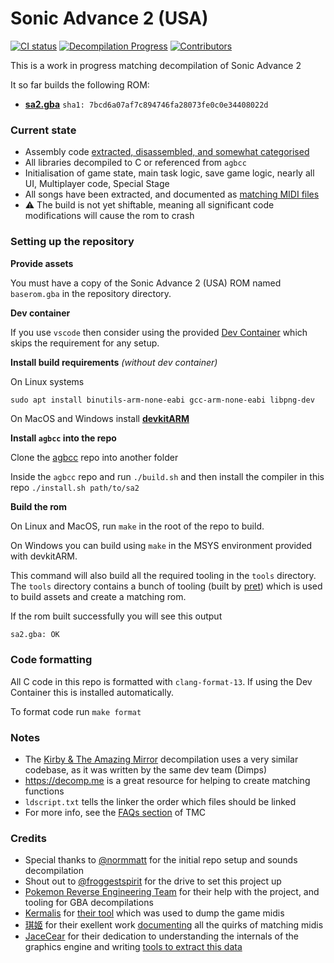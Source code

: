 # Sonic Advance 2 (USA)
[![CI status][ci-badge]][ci-status-link] [![Decompilation Progress][progress-badge]][progress-link] [![Contributors][contributors-badge]][contributors-link]

[ci-status-link]: https://github.com/freshollie/sa2/actions/workflows/build.yml
[ci-badge]: https://github.com/freshollie/sa2/actions/workflows/build.yml/badge.svg

[progress-link]: https://github.com/freshollie/sa2
[progress-badge]: https://img.shields.io/endpoint?url=https://freshollie.github.io/sa2/reports/progress-sa2-shield.json

[contributors-link]: https://github.com/freshollie/sa2/graphs/contributors
[contributors-badge]: https://img.shields.io/github/contributors/freshollie/sa2

This is a work in progress matching decompilation of Sonic Advance 2

It so far builds the following ROM:
* [**sa2.gba**](https://datomatic.no-intro.org/index.php?page=show_record&s=23&n=0890) `sha1: 7bcd6a07af7c894746fa28073fe0c0e34408022d`

### Current state

- Assembly code [extracted, disassembled, and somewhat categorised](./asm/)
- All libraries decompiled to C or referenced from `agbcc`
- Initialisation of game state, main task logic, save game logic, nearly all UI, Multiplayer code, Special Stage
- All songs have been extracted, and documented as [matching MIDI files](./sound/songs/midi)
- :warning: The build is not yet shiftable, meaning all significant code modifications will cause the rom to crash

### Setting up the repository

**Provide assets**

You must have a copy of the Sonic Advance 2 (USA) ROM named `baserom.gba` in the repository directory.


**Dev container**

If you use `vscode` then consider using the provided [Dev Container](https://code.visualstudio.com/docs/remote/containers) which skips the requirement for any setup.


**Install build requirements** *(without dev container)*
 
On Linux systems
```
sudo apt install binutils-arm-none-eabi gcc-arm-none-eabi libpng-dev
```

On MacOS and Windows install [**devkitARM**](http://devkitpro.org/wiki/Getting_Started/devkitARM)

**Install `agbcc` into the repo**

Clone the [agbcc](https://github.com/pret/agbcc) repo into another folder

Inside the `agbcc` repo and run `./build.sh` and then install the compiler in this repo `./install.sh path/to/sa2`

**Build the rom**

On Linux and MacOS, run `make` in the root of the repo to build.

On Windows you can build using `make` in the MSYS environment provided with devkitARM.

This command will also build all the required tooling in the `tools` directory. 
The `tools` directory contains a bunch of tooling (built by [pret](https://github.com/pret)) which is used to build assets and create a matching rom.

If the rom built successfully you will see this output

```bash
sa2.gba: OK
```

### Code formatting

All C code in this repo is formatted with `clang-format-13`. If using the Dev Container this is installed automatically.

To format code run `make format`

### Notes

- The [Kirby & The Amazing Mirror](https://github.com/jiangzhengwenjz/katam/) decompilation uses a very similar codebase, as it was written by the same dev team (Dimps)
- https://decomp.me is a great resource for helping to create matching functions
- `ldscript.txt` tells the linker the order which files should be linked
- For more info, see the [FAQs section](https://zelda64.dev/games/tmc) of TMC

### Credits

- Special thanks to [@normmatt](https://github.com/normmatt) for the initial repo setup and sounds decompilation
- Shout out to [@froggestspirit](https://github.com/froggestspirit) for the drive to set this project up
- [Pokemon Reverse Engineering Team](https://github.com/pret) for their help with the project, and tooling for GBA decompilations
- [Kermalis](https://github.com/Kermalis) for [their tool](https://github.com/Kermalis/VGMusicStudio) which was used to dump the game midis
- [琪姬](https://github.com/laqieer) for their exellent work [documenting](https://github.com/FireEmblemUniverse/fireemblem8u/pull/137) all the quirks of matching midis
- [JaceCear](https://github.com/JaceCear) for their dedication to understanding the internals of the graphics engine and writing [tools to extract this data](https://github.com/JaceCear/SA-Trilogy-Animation-Exporter)
